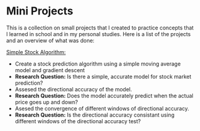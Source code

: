 # Mini Projects

This is a collection on small projects that I created to practice concepts that I learned in school and in my personal studies.
Here is a list of the projects and an overview of what was done:

 <u>Simple Stock Algorithm:</u>
  * Create a stock prediction algorithm using a simple moving average model and gradient descent
  * **Research Question:** Is there a simple, accurate model for stock market prediction?
  * Assesed the directional accuracy of the model.
  * **Research Question:** Does the model accurately predict when the actual price goes up and down?
  * Asesed the convergence of different windows of directional accuracy.
  *  **Research Question:** Is the directional accuracy consistant using different windows of the directional accuracy test?   

